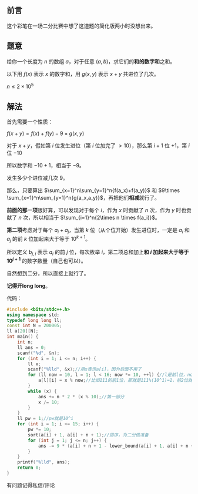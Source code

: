 ## 前言

这个彩笔在一场二分比赛中想了这道题的简化版两小时没想出来。

## 题意

给你一个长度为 $n$ 的数组 $a$，对于任意 $(a,b)$，求它们的**和的数字和**之和。

以下用 $f(x)$ 表示 $x$ 的数字和，用 $g(x,y)$ 表示 $x+y$ 共进位了几次。

$n \le 2\times 10^5$

## 解法

首先需要一个性质：

$f(x+y)=f(x)+f(y)-9 \times g(x,y)$

对于 $x+y$，假如第 $i$ 位发生进位（第 $i$ 位加完了 $>10$），那么第 $i+1$ 位 $+1$，第 $i$ 位 $-10$

所以数字和 $-10+1$，相当于 $-9$。

发生多少个进位减几次 $9$。

那么，只要算出 $\sum_{x=1}^n\sum_{y=1}^n{f(a_x)+f(a_y)}$ 和 $9\times \sum_{x=1}^n\sum_{y=1}^n{g(a_x,a_y)}$，再把他们**相减**就行了。

**前面的那一项**很好算，可以发现对于每个 $i$，作为 $x$ 时贡献了 $n$ 次，作为 $y$ 时也贡献了 $n$ 次，所以相当于 $\sum_{i=1}^n{2\times n \times f(a_i)}$。

**第二项**考虑对于每个 $a_i+a_j$，当第 $k$ 位（从个位开始）发生进位时，一定是 $a_i$ 和 $a_j$ 的前 $k$ 位加起来大于等于 $10^{k+1}$。

所以定义 $b_{j,i}$ 表示 $a_i$ 的前 $j$ 位，每次枚举 $i$，第二项总和加上**和 $i$ 加起来大于等于 $10^{j+1}$** 的数字数量（自己也可以）。

自然想到二分，所以直接上就行了。

**记得开long long**。

代码：

```cpp
#include <bits/stdc++.h>
using namespace std;
typedef long long ll;
const int N = 200005;
ll a[20][N];
int main() {
    int n;
    ll ans = 0;
    scanf("%d", &n);
    for (int i = 1; i <= n; i++) {
        ll x;
        scanf("%lld", &x);//用x表示a[i]，因为后面不用了
        for (ll now = 10, l = 1; l < 16; now *= 10, ++l) {//l是前l位，now是10^l
            a[l][i] = x % now;//比如111的前1位，那就是111%(10^1)=1，前2位就是111%(10^2)=11
        }
        while (x) {
            ans += n * 2 * (x % 10);//第一部分
            x /= 10;
        }
    }
    ll pw = 1;//pw就是10^i
    for (int i = 1; i <= 15; i++) {
        pw *= 10;
        sort(a[i] + 1, a[i] + n + 1);//排序，为二分做准备
        for (int j = 1; j <= n; j++) {
            ans -= 9 * (a[i] + n + 1 - lower_bound(a[i] + 1, a[i] + n + 1, pw - a[i][j]));//a[i]+n+1是存储前i位的数组末项指针，减去lowerbound的指针就是有多少个数>=pw-a[i]
        }
    }
    printf("%lld", ans);
	return 0;
}
```

有问题记得私信/评论